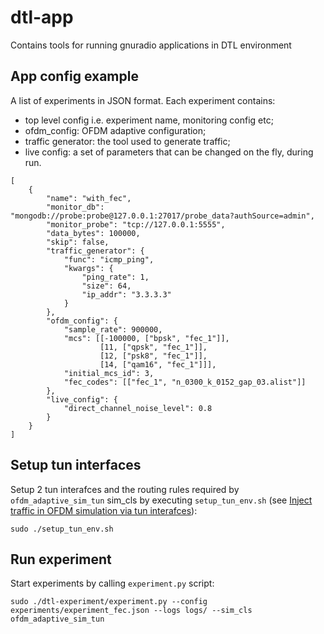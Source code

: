 # dtl-app
Contains tools for running gnuradio applications in DTL environment

## App config example

A list of experiments in JSON format. Each experiment contains:
- top level config i.e. experiment name, monitoring config etc;
- ofdm_config: OFDM adaptive configuration;
- traffic generator: the tool used to generate traffic;
- live config: a set of parameters that can be changed on the fly, during run.
```
[
    {
        "name": "with_fec",
        "monitor_db": "mongodb://probe:probe@127.0.0.1:27017/probe_data?authSource=admin",
        "monitor_probe": "tcp://127.0.0.1:5555",
        "data_bytes": 100000,
        "skip": false,
        "traffic_generator": {
            "func": "icmp_ping",
            "kwargs": {
                "ping_rate": 1,
                "size": 64,
                "ip_addr": "3.3.3.3"
            }
        },
        "ofdm_config": {
            "sample_rate": 900000,
            "mcs": [[-100000, ["bpsk", "fec_1"]],
                    [11, ["qpsk", "fec_1"]],
                    [12, ["psk8", "fec_1"]],
                    [14, ["qam16", "fec_1"]]],
            "initial_mcs_id": 3,
            "fec_codes": [["fec_1", "n_0300_k_0152_gap_03.alist"]]
        },
        "live_config": {
            "direct_channel_noise_level": 0.8
        }
    }
]
```

## Setup tun interfaces

Setup 2 tun interafces and the routing rules required by `ofdm_adaptive_sim_tun` sim_cls by executing `setup_tun_env.sh` (see [Inject traffic in OFDM simulation via tun interafces](docs/local_tuntap_test_env.md)):
```
sudo ./setup_tun_env.sh
```

## Run experiment

Start experiments by calling `experiment.py` script:
```
sudo ./dtl-experiment/experiment.py --config experiments/experiment_fec.json --logs logs/ --sim_cls ofdm_adaptive_sim_tun
```
